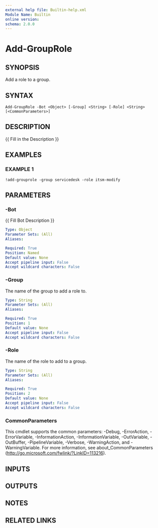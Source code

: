 ```yaml
---
external help file: Builtin-help.xml
Module Name: Builtin
online version:
schema: 2.0.0
---
```


# Add-GroupRole

## SYNOPSIS
Add a role to a group.

## SYNTAX

```
Add-GroupRole -Bot <Object> [-Group] <String> [-Role] <String> [<CommonParameters>]
```

## DESCRIPTION
{{ Fill in the Description }}

## EXAMPLES

### EXAMPLE 1
```
!add-grouprole -group servicedesk -role itsm-modify
```

## PARAMETERS

### -Bot
{{ Fill Bot Description }}

```yaml
Type: Object
Parameter Sets: (All)
Aliases:

Required: True
Position: Named
Default value: None
Accept pipeline input: False
Accept wildcard characters: False
```

### -Group
The name of the group to add a role to.

```yaml
Type: String
Parameter Sets: (All)
Aliases:

Required: True
Position: 1
Default value: None
Accept pipeline input: False
Accept wildcard characters: False
```

### -Role
The name of the role to add to a group.

```yaml
Type: String
Parameter Sets: (All)
Aliases:

Required: True
Position: 2
Default value: None
Accept pipeline input: False
Accept wildcard characters: False
```

### CommonParameters
This cmdlet supports the common parameters: -Debug, -ErrorAction, -ErrorVariable, -InformationAction, -InformationVariable, -OutVariable, -OutBuffer, -PipelineVariable, -Verbose, -WarningAction, and -WarningVariable. For more information, see about_CommonParameters (http://go.microsoft.com/fwlink/?LinkID=113216).

## INPUTS

## OUTPUTS

## NOTES

## RELATED LINKS
